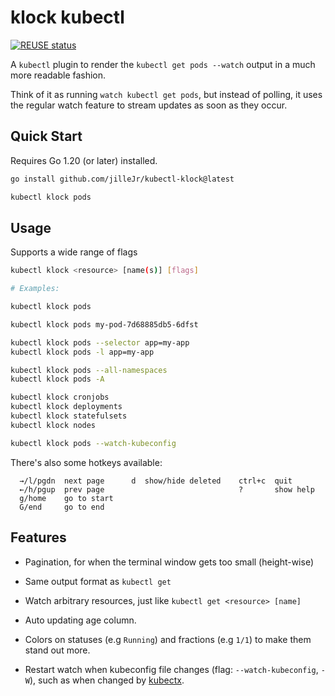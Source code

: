 <!--
SPDX-FileCopyrightText: 2023 Kalle Fagerberg

SPDX-License-Identifier: CC-BY-4.0
-->

# klock kubectl

[![REUSE status](https://api.reuse.software/badge/github.com/jilleJr/kubectl-klock)](https://api.reuse.software/info/github.com/jilleJr/kubectl-klock)

A `kubectl` plugin to render the `kubectl get pods --watch` output in a
much more readable fashion.

Think of it as running `watch kubectl get pods`, but instead of polling,
it uses the regular watch feature to stream updates as soon as they occur.

## Quick Start

Requires Go 1.20 (or later) installed.

```sh
go install github.com/jilleJr/kubectl-klock@latest

kubectl klock pods
```

## Usage

Supports a wide range of flags

```sh
kubectl klock <resource> [name(s)] [flags]

# Examples:

kubectl klock pods

kubectl klock pods my-pod-7d68885db5-6dfst

kubectl klock pods --selector app=my-app
kubectl klock pods -l app=my-app

kubectl klock pods --all-namespaces
kubectl klock pods -A

kubectl klock cronjobs
kubectl klock deployments
kubectl klock statefulsets
kubectl klock nodes

kubectl klock pods --watch-kubeconfig
```

There's also some hotkeys available:

```text
  →/l/pgdn  next page      d  show/hide deleted    ctrl+c  quit
  ←/h/pgup  prev page                              ?       show help
  g/home    go to start
  G/end     go to end
```

## Features

- Pagination, for when the terminal window gets too small (height-wise)

- Same output format as `kubectl get`

- Watch arbitrary resources, just like `kubectl get <resource> [name]`

- Auto updating age column.

- Colors on statuses (e.g `Running`) and fractions (e.g `1/1`) to make
  them stand out more.

- Restart watch when kubeconfig file changes (flag: `--watch-kubeconfig`, `-W`),
  such as when changed by [kubectx](https://github.com/ahmetb/kubectx).